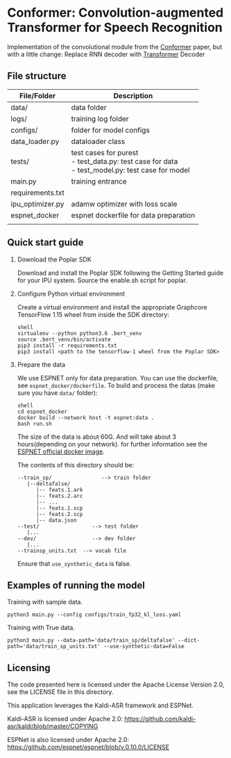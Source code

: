 # Conformer: Convolution-augmented Transformer for Speech Recognition

Implementation of the convolutional module from the [Conformer](https://arxiv.org/abs/2005.08100) paper, but with a little change: Replace RNN decoder with [Transformer](https://arxiv.org/pdf/1706.03762v5.pdf) Decoder

## File structure

| File/Folder      | Description                                                  |
| ---------------- | ------------------------------------------------------------ |
| data/            | data folder                                                  |
| logs/            | training log folder                                          |
| configs/         | folder for model configs                                     |
| data_loader.py   | dataloader class                                             |
| tests/           | test cases for purest<br />- test_data.py: test case for data<br />- test_model.py: test case for model |
| main.py          | training entrance                                            |
| requirements.txt |                                                              |
| ipu_optimizer.py | adamw optimizer with loss scale                              |
| espnet_docker    | espnet dockerfile for data preparation                       |
|                  |                                                              |


## Quick start guide

1. Download the Poplar SDK

   Download and install the Poplar SDK following the Getting Started guide for your IPU system. Source the enable.sh script for poplar.

2. Configure Python virtual environment

   Create a virtual environment and install the appropriate Graphcore TensorFlow 1.15 wheel from inside the SDK directory:
   ```
   shell
   virtualenv --python python3.6 .bert_venv
   source .bert_venv/bin/activate
   pip3 install -r requirements.txt
   pip3 install <path to the tensorflow-1 wheel from the Poplar SDK>
   ```

3. Prepare the data

   We use ESPNET only for data preparation. You can use the dockerfile, see `espnet_docker/dockerfile`. To build and process the datas (make sure you have `data/` folder):
   ```
   shell
   cd espnet_docker
   docker build --network host -t espnet:data .
   bash run.sh
   ```

   The size of the data is about 60G. And will take about 3 hours(depending on your network).
   for further information see the [ESPNET official docker image](https://espnet.github.io/espnet/docker.html).
   
   The contents of this directory should be:
   ```
   --train_sp/                --> train folder
      |--deltafalse/
         |-- feats.1.ark
         |-- feats.2.arc
         |-- ...
         |-- feats.1.scp
         |-- feats.2.scp
         |-- data.json
   --test/                 --> test folder
      |...
   --dev/                  --> dev folder      
      |...
   --trainsp_units.txt  --> vocab file
   ```

   Ensure that `use_synthetic_data` is false.


## Examples of running the model

Training with sample data.

```
python3 main.py --config configs/train_fp32_kl_loss.yaml
```

Training with True data.

```
python3 main.py --data-path='data/train_sp/deltafalse' --dict-path='data/train_sp_units.txt' --use-synthetic-data=False
```

## Licensing

The code presented here is licensed under the Apache License Version 2.0, see the LICENSE file in this directory.

This application leverages the Kaldi-ASR framework and ESPNet.

Kaldi-ASR is licensed under Apache 2.0: https://github.com/kaldi-asr/kaldi/blob/master/COPYING

ESPNet is also licensed under Apache 2.0: https://github.com/espnet/espnet/blob/v.0.10.0/LICENSE


